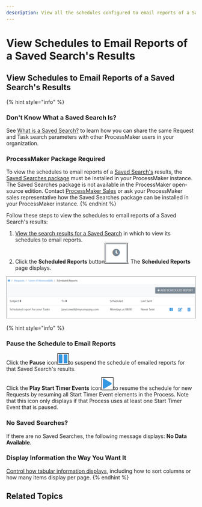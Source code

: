 ```yaml
---
description: View all the schedules configured to email reports of a Saved Search.
---
```


# View Schedules to Email Reports of a Saved Search's Results

## View Schedules to Email Reports of a Saved Search's Results

{% hint style="info" %}
### Don't Know What a Saved Search Is?

See [What is a Saved Search?](../../what-is-a-saved-search.md) to learn how you can share the same Request and Task search parameters with other ProcessMaker users in your organization.

### ProcessMaker Package Required

To view the schedules to email reports of a [Saved Search's](../../what-is-a-saved-search.md) results, the [Saved Searches package](../../../../package-development-distribution/package-a-connector/saved-searches-package.md) must be installed in your ProcessMaker instance. The Saved Searches package is not available in the ProcessMaker open-source edition. Contact [ProcessMaker Sales](mailto:sales@processmaker.com) or ask your ProcessMaker sales representative how the Saved Searches package can be installed in your ProcessMaker instance.
{% endhint %}

Follow these steps to view the schedules to email reports of a Saved Search's results:

1. [View the search results for a Saved Search](../view-search-results-for-a-saved-search.md) in which to view its schedules to email reports.
2. Click the **Scheduled Reports** button![](../../../../.gitbook/assets/scheduled-reports-button-saved-search-package.png). The **Scheduled Reports** page displays.  

![Schedule to email reports for a Saved Search&apos;s results](../../../../.gitbook/assets/schedules-saved-search-package.png)

{% hint style="info" %}
### Pause the Schedule to Email Reports

Click the **Pause** icon![](../../../../.gitbook/assets/pause-start-timer-event-element-icon-processes.png)to suspend the schedule of emailed reports for that Saved Search's results.

Click the **Play Start Timer Events** icon![](../../../../.gitbook/assets/play-start-timer-event-element-icon-processes.png)to resume the schedule for new Requests by resuming all Start Timer Event elements in the Process. Note that this icon only displays if that Process uses at least one Start Timer Event that is paused.

### No Saved Searches?

If there are no Saved Searches, the following message displays: **No Data Available**.

### Display Information the Way You Want It

[Control how tabular information displays](../../../control-how-requests-display-in-a-tab.md), including how to sort columns or how many items display per page.
{% endhint %}

## Related Topics



